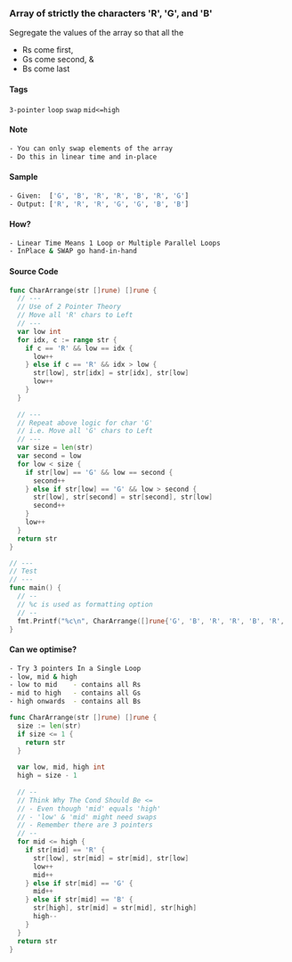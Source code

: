 ### Array of strictly the characters 'R', 'G', and 'B'
Segregate the values of the array so that all the 
- Rs come first, 
- Gs come second, &
- Bs come last

#### Tags
`3-pointer` `loop` `swap` `mid<=high`

#### Note
```bash
- You can only swap elements of the array
- Do this in linear time and in-place
```

#### Sample
```bash
- Given:  ['G', 'B', 'R', 'R', 'B', 'R', 'G']
- Output: ['R', 'R', 'R', 'G', 'G', 'B', 'B']
```

#### How?
```bash
- Linear Time Means 1 Loop or Multiple Parallel Loops
- InPlace & SWAP go hand-in-hand
```

#### Source Code
```go
func CharArrange(str []rune) []rune {
  // ---
  // Use of 2 Pointer Theory
  // Move all 'R' chars to Left
  // ---
  var low int
  for idx, c := range str {
    if c == 'R' && low == idx {
      low++
    } else if c == 'R' && idx > low {
      str[low], str[idx] = str[idx], str[low]
      low++
    }
  }
  
  // ---
  // Repeat above logic for char 'G'
  // i.e. Move all 'G' chars to Left
  // ---
  var size = len(str)
  var second = low
  for low < size {
    if str[low] == 'G' && low == second {
      second++
    } else if str[low] == 'G' && low > second {
      str[low], str[second] = str[second], str[low]
      second++
    }
    low++
  }
  return str
}

// ---
// Test
// ---
func main() {
  // --
  // %c is used as formatting option
  // --
  fmt.Printf("%c\n", CharArrange([]rune{'G', 'B', 'R', 'R', 'B', 'R', 'G'}))
}
```
#### Can we optimise?
```bash
- Try 3 pointers In a Single Loop
- low, mid & high
- low to mid    - contains all Rs
- mid to high   - contains all Gs
- high onwards  - contains all Bs
```
```go
func CharArrange(str []rune) []rune {
  size := len(str)
  if size <= 1 {
    return str
  }
  
  var low, mid, high int
  high = size - 1
  
  // --
  // Think Why The Cond Should Be <=
  // - Even though 'mid' equals 'high'
  // - 'low' & 'mid' might need swaps
  // - Remember there are 3 pointers
  // --
  for mid <= high {
    if str[mid] == 'R' {
      str[low], str[mid] = str[mid], str[low]
      low++
      mid++
    } else if str[mid] == 'G' {
      mid++
    } else if str[mid] == 'B' {
      str[high], str[mid] = str[mid], str[high]
      high--
    }
  }
  return str
}
```
